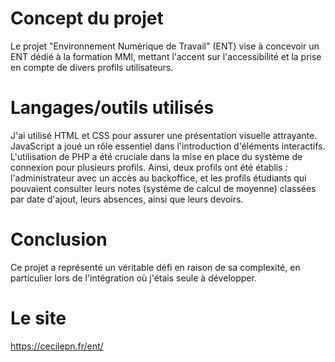 # Concept du projet 
Le projet "Environnement Numérique de Travail" (ENT) vise à concevoir un ENT dédié à la formation MMI, mettant l'accent sur l'accessibilité et la prise en compte de divers profils utilisateurs.

# Langages/outils utilisés 
J'ai utilisé HTML et CSS pour assurer une présentation visuelle attrayante. JavaScript a joué un rôle essentiel dans l'introduction d'éléments interactifs.  L'utilisation de PHP a été cruciale dans la mise en place du système de connexion pour plusieurs profils. Ainsi, deux profils ont été établis : l'administrateur avec un accès au backoffice, et les profils étudiants qui pouvaient consulter leurs notes (système de calcul de moyenne) classées par date d'ajout, leurs absences, ainsi que leurs devoirs.

# Conclusion
Ce projet a représenté un véritable défi en raison de sa complexité, en particulier lors de l'intégration où j'étais seule à développer.

# Le site 

https://cecilepn.fr/ent/ 
